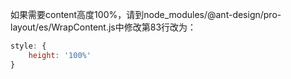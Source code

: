 如果需要content高度100%，请到node_modules/@ant-design/pro-layout/es/WrapContent.js中修改第83行改为：
```javascript
style: {
    height: '100%'
}
```
